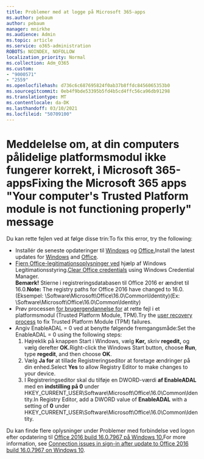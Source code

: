```yaml
---
title: Problemer med at logge på Microsoft 365-apps
ms.author: pebaum
author: pebaum
manager: mnirkhe
ms.audience: Admin
ms.topic: article
ms.service: o365-administration
ROBOTS: NOINDEX, NOFOLLOW
localization_priority: Normal
ms.collection: Adm_O365
ms.custom:
- "9000571"
- "2559"
ms.openlocfilehash: d736c6c687695824f0ab37b8ffdc8456065353b0
ms.sourcegitcommit: 0eb4f9bde53395b5fd4b5cd4ffc56ca96db91298
ms.translationtype: MT
ms.contentlocale: da-DK
ms.lasthandoff: 03/10/2021
ms.locfileid: "50709100"
---
```

# <a name="fixing-the-microsoft-365-apps-your-computers-trusted-platform-module-is-not-functioning-properly-message"></a><span data-ttu-id="3a3ef-102">Meddelelse om, at din computers pålidelige platformsmodul ikke fungerer korrekt, i Microsoft 365-apps</span><span class="sxs-lookup"><span data-stu-id="3a3ef-102">Fixing the Microsoft 365 apps "Your computer's Trusted Platform module is not functioning properly" message</span></span>

<span data-ttu-id="3a3ef-103">Du kan rette fejlen ved at følge disse trin:</span><span class="sxs-lookup"><span data-stu-id="3a3ef-103">To fix this error, try the following:</span></span>

- <span data-ttu-id="3a3ef-104">Installér de seneste opdateringer til [Windows](https://support.microsoft.com/help/4027667/windows-10-update) og [Office.](https://support.office.com/article/update-office-and-your-computer-with-microsoft-update-2ab296f3-7f03-43a2-8e50-46de917611c5)</span><span class="sxs-lookup"><span data-stu-id="3a3ef-104">Install the latest updates for [Windows](https://support.microsoft.com/help/4027667/windows-10-update) and [Office](https://support.office.com/article/update-office-and-your-computer-with-microsoft-update-2ab296f3-7f03-43a2-8e50-46de917611c5).</span></span>
- <span data-ttu-id="3a3ef-105">[Fjern Office-legitimationsoplysninger ved](https://docs.microsoft.com/office/troubleshoot/office-suite-issues/another-account-already-signed-in#step-4-clear-cached-credentials-on-the-computer) hjælp af Windows Legitimationsstyring.</span><span class="sxs-lookup"><span data-stu-id="3a3ef-105">[Clear Office credentials](https://docs.microsoft.com/office/troubleshoot/office-suite-issues/another-account-already-signed-in#step-4-clear-cached-credentials-on-the-computer) using Windows Credential Manager.</span></span><br/>
    <span data-ttu-id="3a3ef-106">**Bemærk!** Stierne i registreringsdatabasen til Office 2016 er ændret til 16.0.</span><span class="sxs-lookup"><span data-stu-id="3a3ef-106">**Note:** The registry paths for Office 2016 have changed to 16.0.</span></span> <span data-ttu-id="3a3ef-107">(Eksempel: \Software\Microsoft\Office\16.0\Common\Identity\)</span><span class="sxs-lookup"><span data-stu-id="3a3ef-107">(Ex: \Software\Microsoft\Office\16.0\Common\Identity\)</span></span>
- <span data-ttu-id="3a3ef-108">Prøv processen [for brugergendannelse for](https://docs.microsoft.com/office365/troubleshoot/administration/connection-issue-when-sign-in-office-2016#symptom-2) at rette fejl i et platformsmodul (Trusted Platform Module, TPM).</span><span class="sxs-lookup"><span data-stu-id="3a3ef-108">Try the [user recovery process](https://docs.microsoft.com/office365/troubleshoot/administration/connection-issue-when-sign-in-office-2016#symptom-2) to fix Trusted Platform Module (TPM) failures.</span></span>
- <span data-ttu-id="3a3ef-109">Angiv EnableADAL = 0 ved at benytte følgende fremgangsmåde:</span><span class="sxs-lookup"><span data-stu-id="3a3ef-109">Set the EnableADAL = 0 using the following steps:</span></span>  
    1. <span data-ttu-id="3a3ef-110">Højreklik på knappen Start i Windows, vælg **Kør,** skriv **regedit,** og vælg derefter **OK.**</span><span class="sxs-lookup"><span data-stu-id="3a3ef-110">Right-click the Windows Start button, choose **Run**, type **regedit**, and then choose **OK**.</span></span>
    2. <span data-ttu-id="3a3ef-111">Vælg **Ja for** at tillade Registreringseditor at foretage ændringer på din enhed.</span><span class="sxs-lookup"><span data-stu-id="3a3ef-111">Select **Yes** to allow Registry Editor to make changes to your device.</span></span>
    3. <span data-ttu-id="3a3ef-112">I Registreringseditor skal du tilføje en DWORD-værdi **af EnableADAL** med en **indstilling på 0** under HKEY_CURRENT_USER\Software\Microsoft\Office\16.0\Common\Identity.</span><span class="sxs-lookup"><span data-stu-id="3a3ef-112">In Registry Editor, add a DWORD value of **EnableADAL** with a setting of **0** under HKEY_CURRENT_USER\Software\Microsoft\Office\16.0\Common\Identity.</span></span>

<span data-ttu-id="3a3ef-113">Du kan finde flere oplysninger under Problemer med forbindelse ved logon efter opdatering til [Office 2016 build 16.0.7967 på Windows 10.](https://docs.microsoft.com/office365/troubleshoot/administration/connection-issue-when-sign-in-office-2016)</span><span class="sxs-lookup"><span data-stu-id="3a3ef-113">For more information, see [Connection issues in sign-in after update to Office 2016 build 16.0.7967 on Windows 10](https://docs.microsoft.com/office365/troubleshoot/administration/connection-issue-when-sign-in-office-2016).</span></span>
